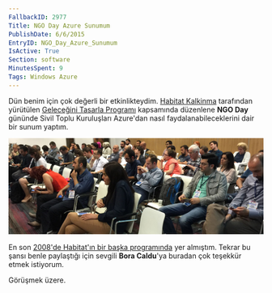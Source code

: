 ```yaml
---
FallbackID: 2977
Title: NGO Day Azure Sunumum
PublishDate: 6/6/2015
EntryID: NGO_Day_Azure_Sunumum
IsActive: True
Section: software
MinutesSpent: 9
Tags: Windows Azure
---
```

Dün benim için çok değerli bir etkinlikteydim. [Habitat Kalkinma](http://www.habitatkalkinma.org) tarafından yürütülen [Geleceğini Tasarla Programı](http://habitatkalkinma.org/projelerimiz/bit/gtasarla/) kapsamında düzenlene **NGO Day** gününde Sivil Toplu Kuruluşları Azure'dan nasıl faydalanabileceklerini dair bir sunum yaptım. 

![NGO Day, 2015](media/NGO_Day_Azure_Sunumum/NGO.jpg)

En son [2008'de Habitat'ın bir başka programında](http://daron.yondem.com/software/post/9182e0f1-6eba-42c9-89a8-3dba7375512a) yer almıştım. Tekrar bu şansı benle paylaştığı için sevgili **Bora Caldu**'ya buradan çok teşekkür etmek istiyorum. 

Görüşmek üzere.
